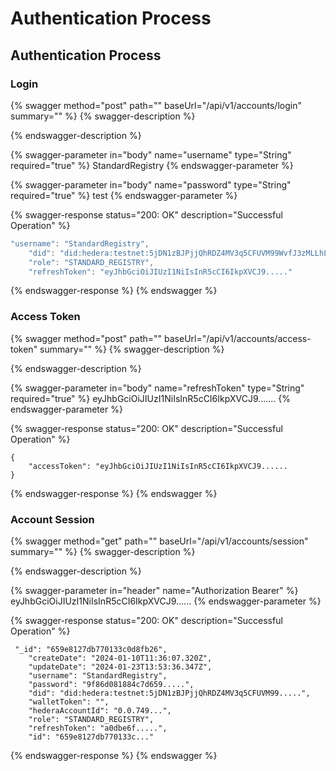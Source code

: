 # Authentication Process

## **Authentication Process**

### **Login**

{% swagger method="post" path="" baseUrl="/api/v1/accounts/login" summary="" %}
{% swagger-description %}

{% endswagger-description %}

{% swagger-parameter in="body" name="username" type="String" required="true" %}
StandardRegistry
{% endswagger-parameter %}

{% swagger-parameter in="body" name="password" type="String" required="true" %}
test
{% endswagger-parameter %}

{% swagger-response status="200: OK" description="Successful Operation" %}
```javascript
"username": "StandardRegistry",
    "did": "did:hedera:testnet:5jDN1zBJPjjQhRDZ4MV3q5CFUVM99WvfJ3zMLLhLS2yk_0.0.7495695",
    "role": "STANDARD_REGISTRY",
    "refreshToken": "eyJhbGciOiJIUzI1NiIsInR5cCI6IkpXVCJ9....."
```
{% endswagger-response %}
{% endswagger %}

### Access Token

{% swagger method="post" path="" baseUrl="/api/v1/accounts/access-token" summary="" %}
{% swagger-description %}

{% endswagger-description %}

{% swagger-parameter in="body" name="refreshToken" type="String" required="true" %}
eyJhbGciOiJIUzI1NiIsInR5cCI6IkpXVCJ9.......
{% endswagger-parameter %}

{% swagger-response status="200: OK" description="Successful Operation" %}
```
{
    "accessToken": "eyJhbGciOiJIUzI1NiIsInR5cCI6IkpXVCJ9......
}
```
{% endswagger-response %}
{% endswagger %}

### Account Session

{% swagger method="get" path="" baseUrl="/api/v1/accounts/session" summary="" %}
{% swagger-description %}

{% endswagger-description %}

{% swagger-parameter in="header" name="Authorization Bearer" %}
eyJhbGciOiJIUzI1NiIsInR5cCI6IkpXVCJ9......
{% endswagger-parameter %}

{% swagger-response status="200: OK" description="Successful Operation" %}
```
 "_id": "659e8127db770133c0d8fb26",
    "createDate": "2024-01-10T11:36:07.320Z",
    "updateDate": "2024-01-23T13:53:36.347Z",
    "username": "StandardRegistry",
    "password": "9f86d081884c7d659.....",
    "did": "did:hedera:testnet:5jDN1zBJPjjQhRDZ4MV3q5CFUVM99.....",
    "walletToken": "",
    "hederaAccountId": "0.0.749...",
    "role": "STANDARD_REGISTRY",
    "refreshToken": "a0dbe6f.....",
    "id": "659e8127db770133c..."
```
{% endswagger-response %}
{% endswagger %}
